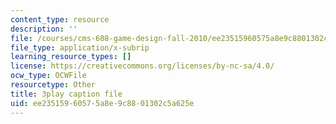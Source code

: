 ```yaml
---
content_type: resource
description: ''
file: /courses/cms-608-game-design-fall-2010/ee23515960575a8e9c8801302c5a625e_68555.vtt
file_type: application/x-subrip
learning_resource_types: []
license: https://creativecommons.org/licenses/by-nc-sa/4.0/
ocw_type: OCWFile
resourcetype: Other
title: 3play caption file
uid: ee235159-6057-5a8e-9c88-01302c5a625e
---
```


